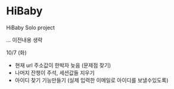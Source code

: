 # HiBaby
HiBaby Solo project

... 이전내용 생략  
     
10/7 (화)
- 현재 url 주소값이 한박자 늦음 (문제점 찾기)
- 나머지 잔챙이 주석, 세션값들 지우기
- 아이디 찾기 기능만들기 (실제 입력한 이메일로 아이디를 보낼수있도록)

       
